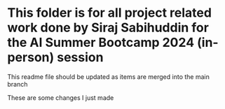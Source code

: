 # This folder is for all project related work done by Siraj Sabihuddin for the AI Summer Bootcamp 2024 (in-person) session

This readme file should be updated as items are merged into the main branch

These are some changes I just made